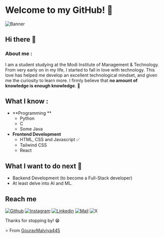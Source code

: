 # Welcome to my GitHub! 👋

<img src="https://i.postimg.cc/jSsjVggt/banner.png" alt="Banner"/>

## Hi there 👋

### About me :
I am a student studying at the Modi Institute of Management & Technology. From very early on in my life, I started to fall in love with technology. This love has helped me develop an excellent technological mindset, and given me the curiosity to learn more. I firmly believe that **no amount of knowledge is enough knowledge**. 🧠

## What I know :
- **Programming **
	- Python 
	- C
	- Some Java
- **Frontend Development**
	- HTML, CSS and Javascript :white_check_mark:
	- Tailwind CSS
	- React

## What I want to do next :thinking:
- Backend Development (to become a Full-Stack developer)
- At least delve into AI and ML.

## Reach me 
[![Github](https://img.shields.io/github/followers/GouravMalviya445?label=Follow&style=social)](https://github.com/GouravMalviya445)
[![Instagram](https://img.shields.io/badge/-@https.gouravxx._-red?style=flat-square&logo=instagram&logoColor=white&link=https://www.instagram.com/https.gouravxx._/)](https://www.instagram.com/https.gouravxx._/)
[![Linkedin](https://img.shields.io/badge/-Gourav%20Malviya-blue?style=flat-square&logo=linkedin&logoColor=white&link=https://www.linkedin.com/in/gouravmalviya/)](https://www.linkedin.com/in/gouravmalviya/)
[![Mail](https://img.shields.io/badge/-gouravmalviya445@gmail.com-gray?style=flat-square&logo=gmail&logoColor=red&link=https://www.linkedin.com/in/gouravmalviya/)](mailto:gouravmalviya445@gmail.com)
![X](https://img.shields.io/badge/https://twitter.com/GouravMalviya44-%23000000.svg?style=for-the-badge&logo=X&logoColor=white)

Thanks for stopping by! 😁


⭐️ From [GouravMalviya445](https://github.com/GouravMalviya445)


<!--
**GouravMalviya445/GouravMalviya445** is a ✨ _special_ ✨ repository because its `README.md` (this file) appears on your GitHub profile.

Here are some ideas to get you started:

- 🔭 I’m currently working on ...
- 🌱 I’m currently learning ...
- 👯 I’m looking to collaborate on ...
- 🤔 I’m looking for help with ...
- 💬 Ask me about ...
- 📫 How to reach me: ...
- 😄 Pronouns: ...
- ⚡ Fun fact: ...
-->

